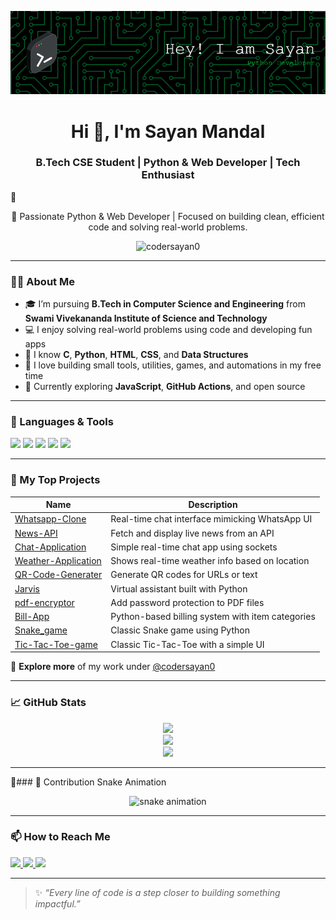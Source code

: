 <p align="center">
  <img src="https://raw.githubusercontent.com/codersayan0/codersayan0/main/banner.png" alt="Sayan Mandal Banner" />
</p>

<h1 align="center">Hi 👋, I'm Sayan Mandal</h1>
<h3 align="center">B.Tech CSE Student | Python & Web Developer | Tech Enthusiast</h3>

🔹<p align="center">
  🚀 Passionate Python & Web Developer | Focused on building clean, efficient code and solving real-world problems.
</p>

<p align="center">
  <img src="https://komarev.com/ghpvc/?username=codersayan0&label=Profile%20views&color=0e75b6&style=flat" alt="codersayan0" />
</p>

---

### 👨‍🎓 About Me

- 🎓 I’m pursuing **B.Tech in Computer Science and Engineering** from  
  **Swami Vivekananda Institute of Science and Technology**
- 💻 I enjoy solving real-world problems using code and developing fun apps
- 🧠 I know **C**, **Python**, **HTML**, **CSS**, and **Data Structures**
- 🚀 I love building small tools, utilities, games, and automations in my free time
- 🌱 Currently exploring **JavaScript**, **GitHub Actions**, and open source

---

### 🔧 Languages & Tools

<p>
  <img src="https://img.shields.io/badge/C-00599C?style=for-the-badge&logo=c&logoColor=white" />
  <img src="https://img.shields.io/badge/Python-3776AB?style=for-the-badge&logo=python&logoColor=white" />
  <img src="https://img.shields.io/badge/HTML5-E34F26?style=for-the-badge&logo=html5&logoColor=white" />
  <img src="https://img.shields.io/badge/CSS3-1572B6?style=for-the-badge&logo=css3&logoColor=white" />
  <img src="https://img.shields.io/badge/Data%20Structures-FFA500?style=for-the-badge" />
</p>

---

### 🚀 My Top Projects

| Name | Description |
|------|-------------|
| [Whatsapp-Clone](https://github.com/codersayan0/Whatsapp-Clone) | Real-time chat interface mimicking WhatsApp UI |
| [News-API](https://github.com/codersayan0/News-API) | Fetch and display live news from an API |
| [Chat-Application](https://github.com/codersayan0/Chat-Application) | Simple real-time chat app using sockets |
| [Weather-Application](https://github.com/codersayan0/Weather-Application) | Shows real-time weather info based on location |
| [QR-Code-Generater](https://github.com/codersayan0/QR-Code-Generater) | Generate QR codes for URLs or text |
| [Jarvis](https://github.com/codersayan0/Jarvis) | Virtual assistant built with Python |
| [pdf-encryptor](https://github.com/codersayan0/pdf-encryptor) | Add password protection to PDF files |
| [Bill-App](https://github.com/codersayan0/Bill-App) | Python-based billing system with item categories |
| [Snake_game](https://github.com/codersayan0/Snake_game) | Classic Snake game using Python |
| [Tic-Tac-Toe-game](https://github.com/codersayan0/TIc-Tac-Toe-game) | Classic Tic-Tac-Toe with a simple UI |

🧩 **Explore more** of my work under [@codersayan0](https://github.com/codersayan0?tab=repositories)

---

### 📈 GitHub Stats

<p align="center">
  <img src="https://github-readme-stats.vercel.app/api?username=codersayan0&show_icons=true&theme=tokyonight" />
  <br/>
  <img src="https://github-readme-streak-stats.herokuapp.com/?user=codersayan0&theme=tokyonight" />
  <br/>
  <img src="https://github-readme-stats.vercel.app/api/top-langs/?username=codersayan0&layout=compact&theme=tokyonight" />
</p>

---

🔹### 🐍 Contribution Snake Animation

<p align="center">
  <img src="https://raw.githubusercontent.com/codersayan0/codersayan0/output/github-contribution-grid-snake.svg" alt="snake animation" />
</p>

---

### 📫 How to Reach Me

<p>
  <a href="mailto:sayanmandal7212@gmail.com">
    <img src="https://img.shields.io/badge/Gmail-D14836?style=for-the-badge&logo=gmail&logoColor=white" />
  </a>
  <a href="https://www.linkedin.com/in/codersayan/">
    <img src="https://img.shields.io/badge/LinkedIn-0A66C2?style=for-the-badge&logo=linkedin&logoColor=white" />
  </a>
  <a href="https://github.com/codersayan0">
    <img src="https://img.shields.io/badge/GitHub-000?style=for-the-badge&logo=github&logoColor=white" />
  </a>
</p>

---

> ✨ *“Every line of code is a step closer to building something impactful.”*
